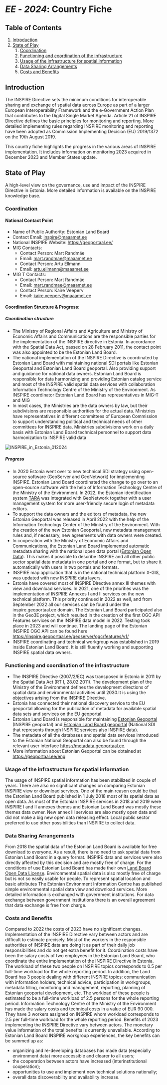 # _EE_ - _2024_: Country Fiche

## Table of Contents
1. [Introduction](#introduction)
1. [State of Play](#state_of_play)
   1. [Coordination](#coordination)
   2. [Functioning and coordination of the infrastructure](#functioning)
   3. [Usage of the infrastructure for spatial information](#usage)
   4. [Data Sharing Arrangements](#data)
   5. [Costs and Benefits](#costs)


## Introduction

The INSPIRE Directive sets the minimum conditions for interoperable sharing and exchange of spatial data across Europe as
part of a larger European Interoperability Framework and the e-Government Action Plan that contributes to the Digital Single
Market Agenda. Article 21 of INSPIRE Directive defines the basic principles for monitoring and reporting. More detailed
implementing rules regarding INSPIRE monitoring and reporting have been adopted as Commission Implementing Decision
(EU) 2019/1372 on the 19th August 2019.

This country fiche highlights the progress in the various areas of INSPIRE implementation. It includes information on monitoring
2023 acquired in December 2023 and Member States update.


## State of Play

A high-level view on the governance, use and impact of the INSPIRE Directive in Estonia. More detailed information is available
on the INSPIRE knowledge base.

### Coordination




#### National Contact Point

- Name of Public Authority: Estonian Land Board
- Contact Email: inspire@maaamet.ee
- National INSPIRE Website: https://geoportaal.ee/
- MIG Contacts:
   - Contact Person: Mart Randmäe
   - Email: mart.randmae@maaamet.ee
   - Contact Person: Artu Ellmann
   - Email: artu.ellmann@maaamet.ee
- MIG T Contacts:
   - Contact Person: Mart Randmäe
   - Email: mart.randmae@maaamet.ee
   - Contact Person: Kaire Veeperv
   - Email: kaire.veeperv@maaamet.ee

#### Coordination Structure & Progress: 

##### Coordination structure
- The Ministry of Regional Affairs and Agriculture and Ministry of Economic Affairs and Communications are the responsible parties for the implementation of the INSPIRE directive in Estonia. In accordance with the Spatial Data Act, passed on 28 February 2011, the contact point was also appointed to be the Estonian Land Board.
- The national implementation of the INSPIRE Directive is coordinated by Estonian Land Board with maintaining national SDI portals like Estonian Geoportal and Estonian Land Board geoportal. Also providing support and guidance for national data owners. Estonian Land Board is responsible for data harmonizing and providing Estonian catalog service and most of the INSPIRE valid spatial data services with collaboration Information Technology Centre of the Ministry of the Environment. As INSPIRE coordinator Estonian Land Board has representatives in MIG-T and MIG
- In most cases, the Ministries are the data owners by law, but their subdivisions are responsible authorities for the actual data. Ministries have representatives in different committees of European Commission to support understanding political and technical needs of other committees for INSPIRE data. Ministries subdivisions work on a daily basis with Estonian Land Board technical personnel to support data harmonization to INSPIRE valid data

![INSPIRE_in_Estonia_012024](https://github.com/MPmurt/INSPIRE-in-your-Country/assets/32090158/b57bc2c6-25f0-4ef6-a44b-52f5f14922ad)

##### Progress

- In 2020 Estonia went over to new technical SDI strategy using open-source software (GeoServer and GeoNetwork)
for implementing INSPIRE. Estonian Land Board coordinated the change to go over to an open-source software
with the help of Information Technology Centre of the Ministry of the Environment. In 2022, the Estonian
identification system [TARA](https://www.ria.ee/en/state-information-system/electronic-identity-eid-and-trust-services/central-authentication-services) was integrated with GeoNetwork together with a user management system for more
user-friendly secure login of metadata editors.
- To support the data owners and the editors of metadata, the new Estonian Geoportal was released in April 2022
with the help of the Information Technology Center of the Ministry of the Environment. With the creation of the new
Estonian Geoportal, new metadata management rules and, if necessary, new agreements with data owners were
created.
- In cooperation with the Ministry of Economic Affairs and Communications, the Estonian Land Board implemented
automatic metadata sharing with the national open data portal ([Estonian Open Data](https://avaandmed.eesti.ee/)). This makes it possible to
describe INSPIRE and all other public sector spatial data metadata in one portal and one format, but to share it
automatically with users in two portals and formats.
- INSPIRE map application that is in the national technical platform X-GIS, was updated with new INSPIRE data
layers.
- Estonia have covered most of INSPIRE Directive annex III themes with view and download services. In 2021, one
of the priorities was the implementation of INSPIRE Annexes I and II services on the new technical platform. This
priority continued in 2022 as well, and from September 2022 all our services can be found under the
inspire.geoportaal.ee domain. The Estonian Land Board participated also in the Geo3E project, which resulted in the
creation of the first OGC API Features services on the INSPIRE data model in 2022. Testing took place in 2023 and will continue. The landing page of the Estonian INSPIRE OGC API can be found here https://inspire.geoportaal.ee/geoserver/ogc/features/v1/
- INSPIRE coordinating and technical workgroup was established in 2019 inside Estonian Land Board. It is still
fluently working and supporting INSPIRE spatial data owners.


### Functioning and coordination of the infrastructure <a name="functioning"></a>

- The INSPIRE Directive (2007/2/EC) was transposed in Estonia in 2011 by the Spatial Data Act (RT I, 28.02.2011). The
development plan of the Ministry of the Environment defines the development directions of spatial data and environmental
activities until 2030.It is using the objectives arising from the INSPIRE Directive.
- Estonia has connected their national discovery service to the EU geoportal allowing for the publication of metadata for
available spatial data sets and services on the EU geoportal.
- Estonian Land Board is responsible for maintaining [Estonian Geoportal](https://geoportaal.ee/eng/) (INSPIRE geoportal) and [Estonian Land Board
geoportal](https://geoportaal.maaamet.ee/eng/) (National SDI that represents through INSPIRE services also INSPIRE data).
- The metadata of all the databases and spatial data services introduced to the Estonian National Geoportal can also be
found through the relevant user interface https://metadata.geoportaal.ee.
- More information about Estonian Geoportal can be obtained at https://geoportaal.ee/eng

### Usage of the infrastructure for spatial information <a name="usage"></a>

The usage of INSPIRE spatial information has been stabilized in couple of years. There are also no significant changes
on comparing Estonian INSPIRE view or download services. One of the main reason could be that the Estonian Land
Board published in 1 July 2018 most of its spatial data as open data. As most of the Estonian INSPIRE services in 2018
and 2019 were INSPIRE I and II annexes themes and Estonian Land Board was mostly these themes data owner. New
annex III services are also mostly open data and did not make a big new open data releasing effect. Local public sector
preferred to use other possibilities than INSPIRE to collect data.


### Data Sharing Arrangements <a name="data"></a>

From 2018 the spatial data of the Estonian Land Board is available for free download to everyone. As a result, there is no
need to ask spatial data from Estonian Land Board in a query format. INSPIRE data and services were also directly
affected by this decision and are mostly free of charge. For the conditions of use Estonian Land Board has made their
own [Land Board Open Data License](https://geoportaal.maaamet.ee/docs/Avaandmed/Licence-of-open-data-of-Estonian-Land-Board.pdf).
Environmental spatial data is also mostly free of charge but is not so easily usable for people. To represent spatial location
and basic attributes The Estonian Environment Information Centre has published simple environmental spatial data view
and download services. More detailed information is exchanged with government institutions.
For data exchange between government institutions there is an overall agreement that data exchange is free from charge.

### Costs and Benefits <a name="costs"></a>

Compared to 2022 the costs of 2023 have no significant changes. Implementation of the INSPIRE Directive vary between
actors and are difficult to estimate precisely. Most of the workers in the responsible authorities of INSPIRE data are doing
it as part of their daily job responsibilities and do not get extra benefit for it.
Coordination costs have been the salary costs of two employees in the Estonian Land Board, who coordinate the
entire implementation of the INSPIRE Directive in Estonia. The workload of these two people on INSPIRE topics
corresponds to 0.5 per full-time workload for the whole reporting period. In addition, the Land Board has 3 people
dealing with different INSPIRE topics: communication with information holders, technical advice, participation in
workgroups, metadata filling, monitoring and management, reporting, planning of Estonian geoportal development,
etc. The workload of these people is estimated to be a full-time workload of 2.5 persons for the whole reporting
period.
Information Technology Centre of the Ministry of the Environment has made the salary costs and technical costs in
a value of EUR 90 000. They have 3 workers assigned on INSPIRE whom workload corresponds to 2.5 per full-time
workload for the whole reporting period.
Benefits of 2023 implementing the INSPIRE Directive vary between actors. The monetary value information of the total
benefits is currently unavailable. According to Estonian Land Board INSPIRE workgroup experiences, the key benefits
can be summed up as:
- organizing and re-developing databases has made data (especially environment data) more accessible and clearer
to all users;
- the cooperation between actors have increased (interinstitutional cooperation);
- opportunities to use and implement new technical solutions nationally;
- overall data discoverability and availability increase.
